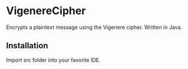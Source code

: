 # VigenereCipher
Encrypts a plaintext message using the Vigenere cipher. Written in Java.

## Installation
Import src folder into your favorite IDE.
